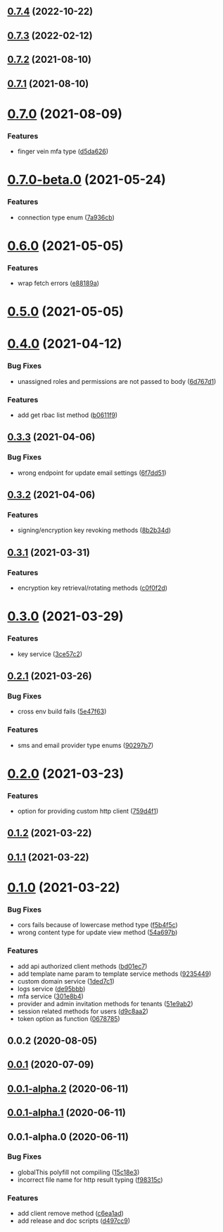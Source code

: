 

## [0.7.4](https://github.com/PlusAuth/plusauth-rest-js/compare/v0.7.3...v0.7.4) (2022-10-22)

## [0.7.3](https://github.com/PlusAuth/plusauth-rest-js/compare/v0.7.2...v0.7.3) (2022-02-12)

## [0.7.2](https://github.com/PlusAuth/plusauth-rest-js/compare/v0.7.1...v0.7.2) (2021-08-10)

## [0.7.1](https://github.com/PlusAuth/plusauth-rest-js/compare/v0.7.0...v0.7.1) (2021-08-10)

# [0.7.0](https://github.com/PlusAuth/plusauth-rest-js/compare/v0.7.0-beta.0...v0.7.0) (2021-08-09)


### Features

* finger vein mfa type ([d5da626](https://github.com/PlusAuth/plusauth-rest-js/commit/d5da626e429761cb6da03a87d86823453cb90c1c))

# [0.7.0-beta.0](https://github.com/PlusAuth/plusauth-rest-js/compare/v0.6.0...v0.7.0-beta.0) (2021-05-24)


### Features

* connection type enum ([7a936cb](https://github.com/PlusAuth/plusauth-rest-js/commit/7a936cbc48bebe7715e4a9d5456134de2e3dd041))

# [0.6.0](https://github.com/PlusAuth/plusauth-rest-js/compare/v0.5.0...v0.6.0) (2021-05-05)


### Features

* wrap fetch errors ([e88189a](https://github.com/PlusAuth/plusauth-rest-js/commit/e88189aebaee1cdd9763bd5199f4f50d3eb8929c))

# [0.5.0](https://github.com/PlusAuth/plusauth-rest-js/compare/v0.4.0...v0.5.0) (2021-05-05)

# [0.4.0](https://github.com/PlusAuth/plusauth-rest-js/compare/v0.3.3...v0.4.0) (2021-04-12)


### Bug Fixes

* unassigned roles and permissions are not passed to body ([6d767d1](https://github.com/PlusAuth/plusauth-rest-js/commit/6d767d114955111eb383fae90945bb85a4d3b87b))


### Features

* add get rbac list method ([b0611f9](https://github.com/PlusAuth/plusauth-rest-js/commit/b0611f9405a66f1bb0c72c90648a38ef3275678c))

## [0.3.3](https://github.com/PlusAuth/plusauth-rest-js/compare/v0.3.2...v0.3.3) (2021-04-06)


### Bug Fixes

* wrong endpoint for update email settings ([6f7dd51](https://github.com/PlusAuth/plusauth-rest-js/commit/6f7dd51fce41122e5a53260f96161a62bcf98991))

## [0.3.2](https://github.com/PlusAuth/plusauth-rest-js/compare/v0.3.1...v0.3.2) (2021-04-06)


### Features

* signing/encryption key revoking methods ([8b2b34d](https://github.com/PlusAuth/plusauth-rest-js/commit/8b2b34df7f759a0d79e3af45bd0e9bb977a124f1))

## [0.3.1](https://github.com/PlusAuth/plusauth-rest-js/compare/v0.3.0...v0.3.1) (2021-03-31)


### Features

* encryption key retrieval/rotating methods ([c0f0f2d](https://github.com/PlusAuth/plusauth-rest-js/commit/c0f0f2d24fee745a7da9b419a8c14c41708831ce))

# [0.3.0](https://github.com/PlusAuth/plusauth-rest-js/compare/v0.2.1...v0.3.0) (2021-03-29)


### Features

* key service ([3ce57c2](https://github.com/PlusAuth/plusauth-rest-js/commit/3ce57c22d6cb908503797618e186999664101460))

## [0.2.1](https://github.com/PlusAuth/plusauth-rest-js/compare/v0.2.0...v0.2.1) (2021-03-26)


### Bug Fixes

* cross env build fails ([5e47f63](https://github.com/PlusAuth/plusauth-rest-js/commit/5e47f6312ce5eba02b82673112bbb7d2c583fa9d))


### Features

* sms and email provider type enums ([90297b7](https://github.com/PlusAuth/plusauth-rest-js/commit/90297b711f6a6bbdf3675123f7063ffa4c8f6a06))

# [0.2.0](https://github.com/PlusAuth/plusauth-rest-js/compare/v0.1.2...v0.2.0) (2021-03-23)


### Features

* option for providing custom http client ([759d4f1](https://github.com/PlusAuth/plusauth-rest-js/commit/759d4f1bcd891c82d1022d6320bf14053ffefe8f))

## [0.1.2](https://github.com/PlusAuth/plusauth-rest-js/compare/v0.1.1...v0.1.2) (2021-03-22)

## [0.1.1](https://github.com/PlusAuth/plusauth-rest-js/compare/v0.1.0...v0.1.1) (2021-03-22)

# [0.1.0](https://github.com/PlusAuth/plusauth-rest-js/compare/v0.0.2...v0.1.0) (2021-03-22)


### Bug Fixes

* cors fails because of lowercase method type ([f5b4f5c](https://github.com/PlusAuth/plusauth-rest-js/commit/f5b4f5c8574d329c879cf3ab36d2233691b6959a))
* wrong content type for update view method ([54a697b](https://github.com/PlusAuth/plusauth-rest-js/commit/54a697b7222ad495d6a4ceddd8fd49ecd1087eca))


### Features

* add api authorized client methods ([bd01ec7](https://github.com/PlusAuth/plusauth-rest-js/commit/bd01ec7f661307222cc84e1b16fe85a8d8ef3224))
* add template name param to template service methods ([9235449](https://github.com/PlusAuth/plusauth-rest-js/commit/923544964d483cd4e04ab24c16b0c79cddf23ddb))
* custom domain service ([1ded7c1](https://github.com/PlusAuth/plusauth-rest-js/commit/1ded7c1e22b6957e9528a2384e249ffe2fde9492))
* logs service ([de95bbb](https://github.com/PlusAuth/plusauth-rest-js/commit/de95bbb2b2a9318392e940f29756c1594921781d))
* mfa service ([301e8b4](https://github.com/PlusAuth/plusauth-rest-js/commit/301e8b4691b41326a1230ad9234cf6dd0b74882a))
* provider and admin invitation methods for tenants ([51e9ab2](https://github.com/PlusAuth/plusauth-rest-js/commit/51e9ab233bd1eec755d394a271c3af9e13d99500))
* session related methods for users ([d9c8aa2](https://github.com/PlusAuth/plusauth-rest-js/commit/d9c8aa2495890a6be2211628ecfd805eca5bedaf))
* token option as function ([0678785](https://github.com/PlusAuth/plusauth-rest-js/commit/0678785583b01d865174550e6aef8d7480f5803a))

## 0.0.2 (2020-08-05)

## [0.0.1](https://github.com/PlusAuth/plusauth-js-rest/compare/v0.0.1-alpha.2...v0.0.1) (2020-07-09)

## [0.0.1-alpha.2](https://github.com/PlusAuth/plusauth-js-rest/compare/v0.0.1-alpha.1...v0.0.1-alpha.2) (2020-06-11)

## [0.0.1-alpha.1](https://github.com/PlusAuth/plusauth-js-rest/compare/v0.0.1-alpha.0...v0.0.1-alpha.1) (2020-06-11)

## 0.0.1-alpha.0 (2020-06-11)


### Bug Fixes

* globalThis polyfill not compiling ([15c18e3](https://github.com/PlusAuth/plusauth-js-rest/commit/15c18e3cfd6b4e8c7f763ffa7641dad88550014e))
* incorrect file name for http result typing ([f98315c](https://github.com/PlusAuth/plusauth-js-rest/commit/f98315c36060d8ce0527028af43be7f6ecd97eb6))


### Features

* add client remove method ([c6ea1ad](https://github.com/PlusAuth/plusauth-js-rest/commit/c6ea1add4f53dfbf696c4503f5ed0e6876e63f58))
* add release and doc scripts ([d497cc9](https://github.com/PlusAuth/plusauth-js-rest/commit/d497cc999935c9a2a635bf553eb097a4951441eb))